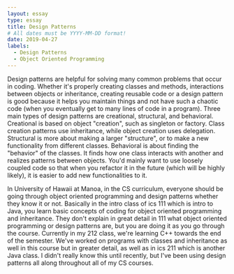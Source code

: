 ```yaml
---
layout: essay
type: essay
title: Design Patterns
# All dates must be YYYY-MM-DD format!
date: 2019-04-27
labels:
  - Design Patterns
  - Object Oriented Programming
---
```


  Design patterns are helpful for solving many common problems that occur in coding. Whether it's properly creating classes and methods, interactions between objects or inheritance, creating reusable code or a design pattern is good because it helps you maintain things and not have such a chaotic code (when you eventually get to many lines of code in a program). Three main types of design patterns are creational, structural, and behavioral. Creational is based on object "creation", such as singleton or factory. Class creation patterns use inheritance, while object creation uses delegation. Structural is more about making a larger "structure", or to make a new functionality from different classes.  Behavioral is about finding the "behavior" of the classes. It finds how one class interacts with another and realizes patterns between objects. You'd mainly want to use loosely coupled code so that when you refactor it in the future (which will be highly likely), it is easier to add new functionalities to it.

  In University of Hawaii at Manoa, in the CS curriculum, everyone should be going through object oriented programming and design patterns whether they know it or not. Basically in the intro class of ics 111 which is intro to Java, you learn basic concepts of coding for object oriented programming and inheritance. They don't explain in great detail in 111 what object oriented programming or design patterns are, but you are doing it as you go through the course. Currently in my 212 class, we're learning C++ towards the end of the semester. We've worked on programs with classes and inheritance as well in this course but in greater detail, as well as in ics 211 which is another Java class. I didn't really know this until recently, but I've been using design patterns all along throughout all of my CS courses.
